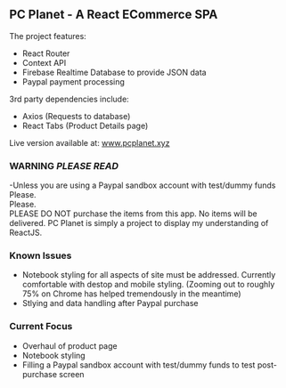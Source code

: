 ## PC Planet - A React ECommerce SPA

The project features: 
- React Router 
- Context API 
- Firebase Realtime Database to provide JSON data 
- Paypal payment processing <br />

3rd party dependencies include: <br />
- Axios (Requests to database) 
- React Tabs (Product Details page)

Live version available at: www.pcplanet.xyz

### WARNING ***PLEASE READ***

-Unless you are using a Paypal sandbox account with test/dummy funds <br />
Please. <br />
Please. <br />
PLEASE DO NOT purchase the items from this app. No items will be delivered. PC Planet is simply a project to display my understanding of ReactJS.


### Known Issues

- Notebook styling for all aspects of site must be addressed. Currently comfortable with destop and mobile styling. (Zooming out to roughly 75% on Chrome has helped tremendously in the meantime)
- Stlying and data handling after Paypal purchase

### Current Focus

- Overhaul of product page
- Notebook styling
- Filling a Paypal sandbox account with test/dummy funds to test post-purchase screen

